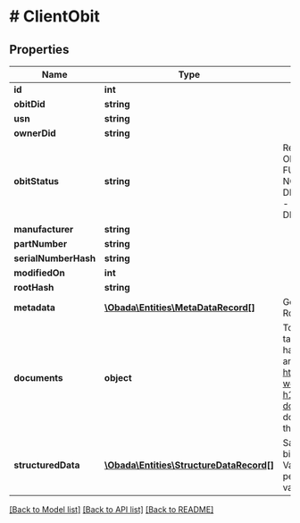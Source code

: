 # # ClientObit

## Properties

Name | Type | Description | Notes
------------ | ------------- | ------------- | -------------
**id** | **int** |  | [optional]
**obitDid** | **string** |  | [optional]
**usn** | **string** |  | [optional]
**ownerDid** | **string** |  | [optional]
**obitStatus** | **string** | Represent available Obit statuses:   - FUNCTIONAL   - NON_FUNCTIONAL   - DISPOSED   - STOLEN   - DISABLED_BY_OWNER | [optional]
**manufacturer** | **string** |  | [optional]
**partNumber** | **string** |  | [optional]
**serialNumberHash** | **string** |  | [optional]
**modifiedOn** | **int** |  | [optional]
**rootHash** | **string** |  | [optional]
**metadata** | [**\Obada\Entities\MetaDataRecord[]**](MetaDataRecord.md) | Get description from Rohi | [optional]
**documents** | **object** | To generate this link, take an SHA-256 hash of the document, and link to it as https://www.some-website.com?h1&#x3D;hash-of-document. Note this does not yet adhere to the hashlink standard. | [optional]
**structuredData** | [**\Obada\Entities\StructureDataRecord[]**](StructureDataRecord.md) | Same as metadata but bigger. Key (string) &#x3D;&gt; Value (string) (hash per line sha256(key + value)) | [optional]

[[Back to Model list]](../../README.md#models) [[Back to API list]](../../README.md#endpoints) [[Back to README]](../../README.md)
